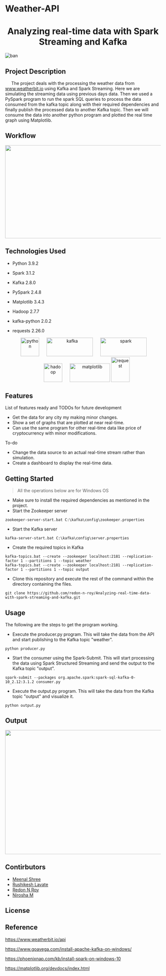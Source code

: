 # Weather-API
<h1 align='Center'> Analyzing real-time data with Spark Streaming and Kafka</h1>

![ban](https://user-images.githubusercontent.com/61430438/134847738-85341b01-cccd-4be5-a01d-dd73d5549f60.png)

## Project Description

&#160;&#160;&#160;&#160;&#160;The project deals with the processing the weather data from www.weatherbit.io using Kafka and Spark Streaming. Here we are simulating the streaming data using previous days data. Then we used a PySpark program to run the spark SQL queries to process the data consumed from the kafka topic along with their required dependencies and finally publish the processed data to another Kafka topic. Then we will consume the data into another python program and plotted the real time graph using Matplotlib.


## Workflow
<p align='center'>
<img src="https://user-images.githubusercontent.com/61430438/134847903-91414708-78bd-45ba-be25-6c21b895cd77.png" width="800" height="300">
</p>

## Technologies Used

* Python 3.9.2
* Spark 3.1.2
* Kafka 2.8.0
* PySpark 2.4.8
* Matplotlib 3.4.3
* Hadoop 2.7.7
* kafka-python 2.0.2
* requests 2.26.0

   <p align='center'>
  <img src="https://user-images.githubusercontent.com/61430438/133730265-6c9c8f4a-9675-46dd-a24a-7eb630ec6afc.png" alt="python" width="60" height="60"/> 
   &#160;&#160;&#160;&#160;
  <img src="https://encrypted-tbn0.gstatic.com/images?q=tbn:ANd9GcRa479E6j4fipjDOpxCNJcuhMO9U4Ewuur-3dfxOTQrFRLd46j7WOW9zUO3dlOp8WojB6k&usqp=CAU" alt="kafka" width="150" height="60"/>
  &#160;&#160;&#160;&#160;
  <img src="https://user-images.githubusercontent.com/61430438/133730487-d4f8501e-378d-44b0-baf0-6c05d3497509.png" alt="spark" width="150" height="60"/> 
   &#160;&#160;&#160;&#160;
  <img src="https://www.vectorlogo.zone/logos/apache_hadoop/apache_hadoop-icon.svg" alt="hadoop" width="60" height="60"/> 
   &#160;&#160;&#160;&#160;
  <img src="https://user-images.githubusercontent.com/61430438/134849819-7d137789-ee8b-4089-9385-6ef1965c6894.png" alt="matplotlib" width="130" height="60"/>
    <img src="https://user-images.githubusercontent.com/61430438/134850007-31da8908-f434-4770-8993-083a854b206a.png" alt="request" width="60" height="80"/>
</p>


## Features

List of features ready and TODOs for future development

* Get the data for any city my making minor changes.
* Show a set of graphs that are plotted at near real-time.
* Can use the same program for other real-time data like price of cryptocurrency with minor modifications.

To-do

* Change the data source to an actual real-time stream rather than simulation.
* Create a dashboard to display the real-time data.

## Getting Started
> All the operations below are for Windows OS

* Make sure to install the required dependencies as mentioned in the project.
* Start the Zookeeper server
```
zookeeper-server-start.bat C:\kafka\config\zookeeper.properties
```
* Start the Kafka server
```
kafka-server-start.bat C:\kafka\config\server.properties
```
* Create the required topics in Kafka
```
kafka-topics.bat --create --zookeeper localhost:2181 --replication-factor 1 --partitions 1 --topic weather
kafka-topics.bat --create --zookeeper localhost:2181 --replication-factor 1 --partitions 1 --topic output
```
* Clone this repository and execute the rest of the command within the directory containing the files.
```
git clone https://github.com/redon-n-roy/Analyzing-real-time-data-with-spark-streaming-and-kafka.git
```

## Usage
The following are the steps to get the program working.

* Execute the producer.py program. This will take the data from the API and start publishing to the Kafka topic "weather".
```
python producer.py
```
* Start the consumer using the Spark-Submit. This will start processing the data using Spark Structured Streaming and send the output to the Kafka topic "output".
```
spark-submit --packages org.apache.spark:spark-sql-kafka-0-10_2.12:3.1.2 consumer.py
```
* Execute the output.py program. This will take the data from the Kafka topic "output" and visualize it.
```
python output.py
```

## Output
<p align='center'>
<img src ="https://user-images.githubusercontent.com/61430438/134852396-a244c518-073a-4814-93a6-f39000ff4678.gif" width="700" height="400">
</p>

## Contirbutors
* [Meenal Shree](https://github.com/meenal-shree)
* [Rushikesh Lavate](https://github.com/Rushi21-kesh)
* [Redon N Roy](https://github.com/redon-n-roy)
* [Nirosha M](https://github.com/Niroshamurugan)

## License


## Reference
https://www.weatherbit.io/api

https://www.goavega.com/install-apache-kafka-on-windows/

https://phoenixnap.com/kb/install-spark-on-windows-10

https://matplotlib.org/devdocs/index.html
